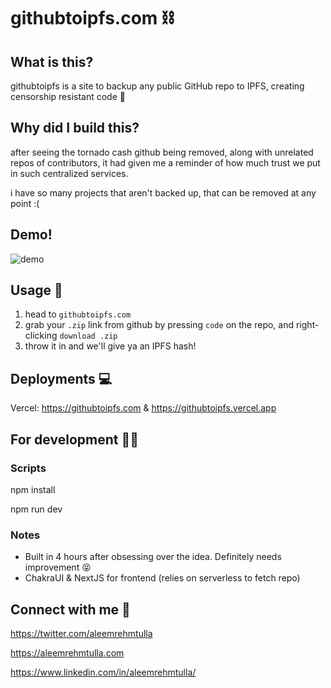 # githubtoipfs.com ⛓

## What is this?

githubtoipfs is a site to backup any public GitHub repo to IPFS, creating censorship resistant code 🤘

## Why did I build this?

after seeing the tornado cash github being removed, along with unrelated repos of contributors, it had given me a reminder of how much trust we put in such centralized services.

i have so many projects that aren't backed up, that can be removed at any point :(

## Demo!

![demo](https://user-images.githubusercontent.com/60443878/183733496-0fe8e123-7d34-4994-a5da-7ea0cf6dbd40.gif)

## Usage 🤝

1. head to `githubtoipfs.com`
2. grab your `.zip` link from github by pressing `code` on the repo, and right-clicking `download .zip`
3. throw it in and we'll give ya an IPFS hash!

## Deployments 💻

Vercel: https://githubtoipfs.com & https://githubtoipfs.vercel.app

## For development 🧑‍💻

### Scripts

npm install

npm run dev

### Notes

- Built in 4 hours after obsessing over the idea. Definitely needs improvement 😝
- ChakraUI & NextJS for frontend (relies on serverless to fetch repo)

## Connect with me 🤗

https://twitter.com/aleemrehmtulla

https://aleemrehmtulla.com

https://www.linkedin.com/in/aleemrehmtulla/

